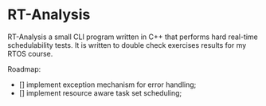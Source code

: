 # RT-Analysis
RT-Analysis a small CLI program written in C++ that performs hard real-time schedulability tests.
It is written to double check exercises results for my RTOS course.

Roadmap:
  - [] implement exception mechanism for error handling;
  - [] implement resource aware task set scheduling;
